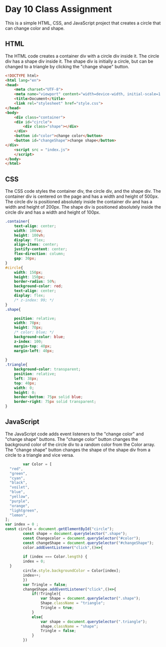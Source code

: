 
# Day 10 Class Assignment

This is a simple HTML, CSS, and JavaScript project that creates a circle that can change color and shape.

## HTML

The HTML code creates a container div with a circle div inside it. The circle div has a shape div inside it. The shape div is initially a circle, but can be changed to a triangle by clicking the "change shape" button.

```html
<!DOCTYPE html>
<html lang="en">
<head>
    <meta charset="UTF-8">
    <meta name="viewport" content="width=device-width, initial-scale=1.0">
    <title>Document</title>
    <link rel="stylesheet" href="style.css">
</head>
<body>
    <div class="container">
    <div id="circle">
        <div class="shape"></div>
    </div>
    <button id="color">change color</button>
    <button id="changeShape">change shape</button>
</div>
    <script src = "index.js">
    </script>
</body>
</html>
```

## CSS

The CSS code styles the container div, the circle div, and the shape div. The container div is centered on the page and has a width and height of 500px. The circle div is positioned absolutely inside the container div and has a width and height of 200px. The shape div is positioned absolutely inside the circle div and has a width and height of 100px.

```css
.container{
    text-align: center;
    width: 100vw;
    height: 100vh;
    display: flex;
    align-items: center;
    justify-content: center;
    flex-direction: column;
    gap: 30px;
}
#circle{
    width: 150px;
    height: 150px;
    border-radius: 50%;
    background-color: red;
    text-align: center;
    display: flex;
    /* z-index: 99; */
}
.shape{

    position: relative;
    width: 70px;
    height: 70px;
    /* color: blue; */
    background-color: blue;
    z-index: 100;
    margin-top: 40px;
    margin-left: 40px;
   
}
.triangle{
    background-color: transparent;
    position: relative;
    left: 38px;
    top: 40px;
    width: 0;
    height: 0;
    border-bottom: 75px solid blue;
    border-right: 75px solid transparent;
}

```

## JavaScript

The JavaScript code adds event listeners to the "change color" and "change shape" buttons. The "change color" button changes the background color of the circle div to a random color from the Color array. The "change shape" button changes the shape of the shape div from a circle to a triangle and vice versa.

```javascript
        var Color = [
  "red",
  "green",
  "cyan",
  "black",
  "voilet",
  "blue",
  "yellow",
  "purple",
  "orange",
  "lightgreen",
  "lemon",
];
var index = 0 ;
const circle = document.getElementById("circle");
        const shape = document.querySelector(".shape");
        const Changecolor = document.querySelector("#color");
        const changeShape = document.querySelector("#changeShape");
        color.addEventListener("click",()=>{
          
        if (index === Color.length) {
        index = 0;
  }
        circle.style.backgroundColor = Color[index];
        index++;
        })
        var Tringle = false;
        changeShape.addEventListener("click",()=>{
            if(!Tringle){
                var Shape = document.querySelector(".shape");
                Shape.className = "triangle";
                Tringle = true;
            }
            else{
                var shape = document.querySelector(".triangle");
                shape.className = "shape";
                Tringle = false;
            }
        })
      

```

